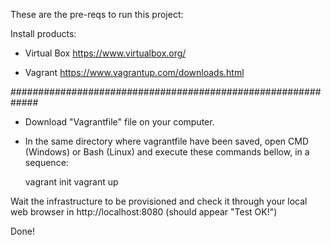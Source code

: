 These are the pre-reqs to run this project:

Install products:

- Virtual Box
https://www.virtualbox.org/

- Vagrant
https://www.vagrantup.com/downloads.html


#############################################################

- Download "Vagrantfile" file on your computer.
- In the same directory where vagrantfile have been saved, open CMD (Windows) or Bash (Linux) and execute these commands bellow, in a sequence:
  
  vagrant init
  vagrant up
  
Wait the infrastructure to be provisioned and check it through your local web browser in http://localhost:8080 (should appear "Test OK!")

Done!
